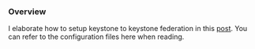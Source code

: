 ### Overview

I elaborate how to setup keystone to keystone federation in this [post](http://shuquan.github.io/setting-up-keystone-to-keystone-federation/). You can refer to the configuration files here when reading.
